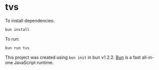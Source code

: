 # tvs

To install dependencies:

```bash
bun install
```

To run:

```bash
bun run tvs
```

This project was created using `bun init` in bun v1.2.2. [Bun](https://bun.sh) is a fast all-in-one JavaScript runtime.
